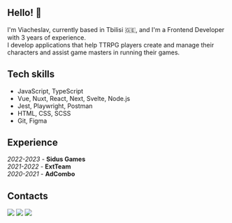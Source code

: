 ## Hello! 👋

I'm Viacheslav, currently based in Tbilisi 🇬🇪, and I'm a Frontend Developer with 3 years of experience.  
I develop applications that help TTRPG players create and manage their characters and assist game masters in running their games.

## Tech skills
* JavaScript, TypeScript
* Vue, Nuxt, React, Next, Svelte, Node.js
* Jest, Playwright, Postman
* HTML, CSS, SCSS
* Git, Figma

## Experience
*2022-2023* - **Sidus Games**  
*2021-2022* - **ExtTeam**  
*2020-2021* - **AdCombo**

## Contacts
[![](https://img.shields.io/badge/telegram-brightsdays-blue)](https://t.me/brightsdays) [![](https://img.shields.io/badge/mail-brightsdayss@gmail.com-blue)](mailto:brightsdayss@gmail.com) [![](https://img.shields.io/badge/linkedin-viacheslav_ivanov-informational)](https://www.linkedin.com/in/brightsdays)
